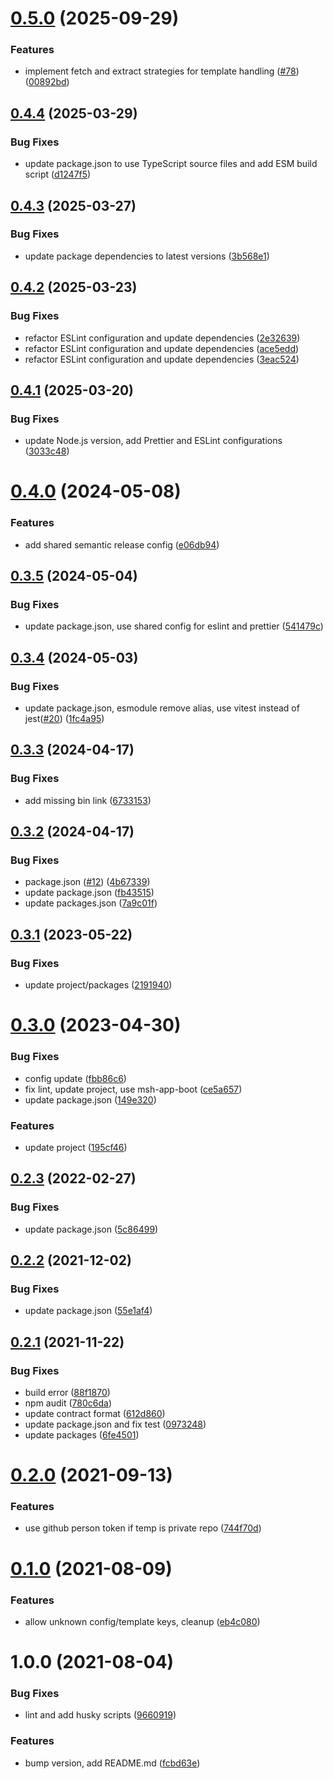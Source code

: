 # [0.5.0](https://github.com/beecode-rs/msh-base-frame/compare/v0.4.4...v0.5.0) (2025-09-29)


### Features

* implement fetch and extract strategies for template handling ([#78](https://github.com/beecode-rs/msh-base-frame/issues/78)) ([00892bd](https://github.com/beecode-rs/msh-base-frame/commit/00892bd0121304d2d0f3fd07e29b22d0369163c4))

## [0.4.4](https://github.com/beecode-rs/msh-base-frame/compare/v0.4.3...v0.4.4) (2025-03-29)


### Bug Fixes

* update package.json to use TypeScript source files and add ESM build script ([d1247f5](https://github.com/beecode-rs/msh-base-frame/commit/d1247f5d09ea797dc8c8656b5e61e8ac5f43b62d))

## [0.4.3](https://github.com/beecode-rs/msh-base-frame/compare/v0.4.2...v0.4.3) (2025-03-27)


### Bug Fixes

* update package dependencies to latest versions ([3b568e1](https://github.com/beecode-rs/msh-base-frame/commit/3b568e137156987baf05d7948d3b3b3405703899))

## [0.4.2](https://github.com/beecode-rs/msh-base-frame/compare/v0.4.1...v0.4.2) (2025-03-23)


### Bug Fixes

* refactor ESLint configuration and update dependencies ([2e32639](https://github.com/beecode-rs/msh-base-frame/commit/2e32639eab56b8ddc684e312d50a624167d098fa))
* refactor ESLint configuration and update dependencies ([ace5edd](https://github.com/beecode-rs/msh-base-frame/commit/ace5edd2bd407d4fcb729ca06529557bec8c82d0))
* refactor ESLint configuration and update dependencies ([3eac524](https://github.com/beecode-rs/msh-base-frame/commit/3eac524e38ab22497e27c1e79d785f041f3eb3e9))

## [0.4.1](https://github.com/beecode-rs/msh-base-frame/compare/v0.4.0...v0.4.1) (2025-03-20)


### Bug Fixes

* update Node.js version, add Prettier and ESLint configurations ([3033c48](https://github.com/beecode-rs/msh-base-frame/commit/3033c48baf7af20b6d0ee854086e283e6d73b7e8))

# [0.4.0](https://github.com/beecode-rs/msh-base-frame/compare/v0.3.5...v0.4.0) (2024-05-08)


### Features

* add shared semantic release config ([e06db94](https://github.com/beecode-rs/msh-base-frame/commit/e06db94ebaea638ce3cb08c1993f9046b765f0e3))

## [0.3.5](https://github.com/beecode-rs/msh-base-frame/compare/v0.3.4...v0.3.5) (2024-05-04)


### Bug Fixes

* update package.json, use shared config for eslint and prettier ([541479c](https://github.com/beecode-rs/msh-base-frame/commit/541479cde90bbd36fce2eddabf719d398370f62d))

## [0.3.4](https://github.com/beecode-rs/msh-base-frame/compare/v0.3.3...v0.3.4) (2024-05-03)


### Bug Fixes

* update package.json, esmodule remove alias, use vitest instead of jest([#20](https://github.com/beecode-rs/msh-base-frame/issues/20)) ([1fc4a95](https://github.com/beecode-rs/msh-base-frame/commit/1fc4a95b126374c52b5f49f495efa4e314809f00))

## [0.3.3](https://github.com/beecode-rs/msh-base-frame/compare/v0.3.2...v0.3.3) (2024-04-17)


### Bug Fixes

* add missing bin link ([6733153](https://github.com/beecode-rs/msh-base-frame/commit/67331533425ebd45c8f29cfe03d8f308e1d8ebdf))

## [0.3.2](https://github.com/beecode-rs/msh-base-frame/compare/v0.3.1...v0.3.2) (2024-04-17)


### Bug Fixes

* package.json ([#12](https://github.com/beecode-rs/msh-base-frame/issues/12)) ([4b67339](https://github.com/beecode-rs/msh-base-frame/commit/4b67339aa30ea11fb20efa35193ffdfd78eb1b83))
* update package.json ([fb43515](https://github.com/beecode-rs/msh-base-frame/commit/fb43515b585d5ae630d0416fa9e3486d2cf4695f))
* update packages.json ([7a9c01f](https://github.com/beecode-rs/msh-base-frame/commit/7a9c01fbe094118c1c04a886e4a2b9a3adce1e6c))

## [0.3.1](https://github.com/beecode-rs/msh-base-frame/compare/v0.3.0...v0.3.1) (2023-05-22)


### Bug Fixes

* update project/packages ([2191940](https://github.com/beecode-rs/msh-base-frame/commit/219194083b3746db110b6b56dca0de80c014a2eb))

# [0.3.0](https://github.com/beecode-rs/msh-base-frame/compare/v0.2.3...v0.3.0) (2023-04-30)


### Bug Fixes

* config update ([fbb86c6](https://github.com/beecode-rs/msh-base-frame/commit/fbb86c6c908c281d36c50b0e8e258c560d3f93cf))
* fix lint, update project, use msh-app-boot ([ce5a657](https://github.com/beecode-rs/msh-base-frame/commit/ce5a6574fa07974e528ff66b2d396f08b0592feb))
* update package.json ([149e320](https://github.com/beecode-rs/msh-base-frame/commit/149e320a1f050b5680a855621772ef08919f391c))


### Features

* update project ([195cf46](https://github.com/beecode-rs/msh-base-frame/commit/195cf46432524d335b01abe07d1e078fc94e08cf))

## [0.2.3](https://github.com/beecode-rs/msh-base-frame/compare/v0.2.2...v0.2.3) (2022-02-27)


### Bug Fixes

* update package.json ([5c86499](https://github.com/beecode-rs/msh-base-frame/commit/5c864993d38a2b6cec748982014fd0190f771d9e))

## [0.2.2](https://github.com/beecode-rs/msh-base-frame/compare/v0.2.1...v0.2.2) (2021-12-02)


### Bug Fixes

* update package.json ([55e1af4](https://github.com/beecode-rs/msh-base-frame/commit/55e1af420fac31ee38f6b8f590cca967b0dea7b2))

## [0.2.1](https://github.com/beecode-rs/msh-base-frame/compare/v0.2.0...v0.2.1) (2021-11-22)


### Bug Fixes

* build error ([88f1870](https://github.com/beecode-rs/msh-base-frame/commit/88f18709c83b7965092f5ee386b794b5287b7cd0))
* npm audit ([780c6da](https://github.com/beecode-rs/msh-base-frame/commit/780c6dab2ea332ad606a2b3fd8783ce051a8e450))
* update contract format ([612d860](https://github.com/beecode-rs/msh-base-frame/commit/612d860c74757fe3074d23541f556064a28ed1e5))
* update package.json and fix test ([0973248](https://github.com/beecode-rs/msh-base-frame/commit/097324829e97e0504615156a163ead9689b4ec3c))
* update packages ([6fe4501](https://github.com/beecode-rs/msh-base-frame/commit/6fe45015b9df9f71fe28dfe6f5e9193818650d1b))

# [0.2.0](https://github.com/beecode-rs/msh-base-frame/compare/v1.1.0...v1.2.0) (2021-09-13)


### Features

* use github person token if temp is private repo ([744f70d](https://github.com/beecode-rs/msh-base-frame/commit/744f70d67d49c96cf8600ef44a99ed8c5e82c71f))

# [0.1.0](https://github.com/beecode-rs/msh-base-frame/compare/v1.0.0...v1.1.0) (2021-08-09)


### Features

* allow unknown config/template keys, cleanup ([eb4c080](https://github.com/beecode-rs/msh-base-frame/commit/eb4c0800df43f3a4a3066fde1d2a72c592592b66))

# 1.0.0 (2021-08-04)


### Bug Fixes

* lint and add husky scripts ([9660919](https://github.com/beecode-rs/msh-base-frame/commit/9660919b7e2c7ff20d48608a4f329c7476bc64f5))


### Features

* bump version, add README.md ([fcbd63e](https://github.com/beecode-rs/msh-base-frame/commit/fcbd63eddfc3a6962f4fe72633e59f0166c4f1ed))
